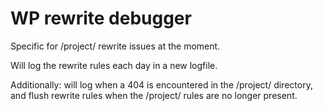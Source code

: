 # WP rewrite debugger

Specific for /project/ rewrite issues at the moment.

Will log the rewrite rules each day in a new logfile.

Additionally: will log when a 404 is encountered in the /project/ directory, and flush rewrite rules when the /project/ rules are no longer present.
